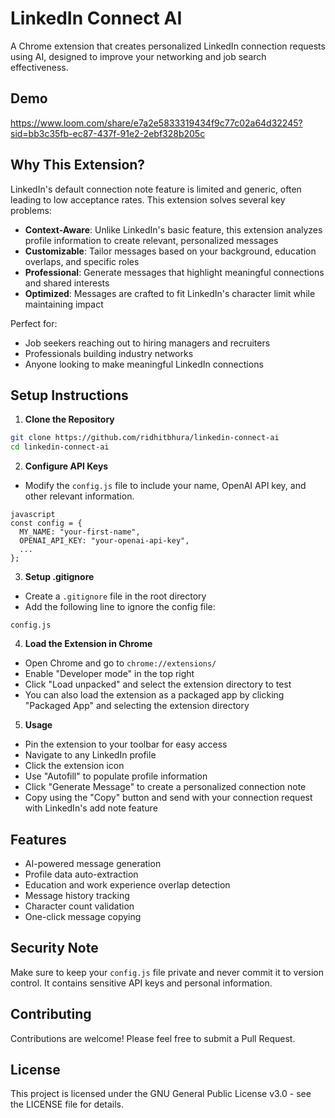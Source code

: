 # LinkedIn Connect AI

A Chrome extension that creates personalized LinkedIn connection requests using AI, designed to improve your networking and job search effectiveness.

## Demo
https://www.loom.com/share/e7a2e5833319434f9c77c02a64d32245?sid=bb3c35fb-ec87-437f-91e2-2ebf328b205c

## Why This Extension?

LinkedIn's default connection note feature is limited and generic, often leading to low acceptance rates. This extension solves several key problems:

- **Context-Aware**: Unlike LinkedIn's basic feature, this extension analyzes profile information to create relevant, personalized messages
- **Customizable**: Tailor messages based on your background, education overlaps, and specific roles
- **Professional**: Generate messages that highlight meaningful connections and shared interests
- **Optimized**: Messages are crafted to fit LinkedIn's character limit while maintaining impact

Perfect for:

- Job seekers reaching out to hiring managers and recruiters
- Professionals building industry networks
- Anyone looking to make meaningful LinkedIn connections

## Setup Instructions

1. **Clone the Repository**

```bash
git clone https://github.com/ridhitbhura/linkedin-connect-ai
cd linkedin-connect-ai
```

2. **Configure API Keys**

- Modify the `config.js` file to include your name, OpenAI API key, and other relevant information.

```
javascript
const config = {
  MY_NAME: "your-first-name",
  OPENAI_API_KEY: "your-openai-api-key",
  ...
};
```

3. **Setup .gitignore**

- Create a `.gitignore` file in the root directory
- Add the following line to ignore the config file:

```
config.js
```

4. **Load the Extension in Chrome**

- Open Chrome and go to `chrome://extensions/`
- Enable "Developer mode" in the top right
- Click "Load unpacked" and select the extension directory to test
- You can also load the extension as a packaged app by clicking "Packaged App" and selecting the extension directory

5. **Usage**

- Pin the extension to your toolbar for easy access
- Navigate to any LinkedIn profile
- Click the extension icon
- Use "Autofill" to populate profile information
- Click "Generate Message" to create a personalized connection note
- Copy using the "Copy" button and send with your connection request with LinkedIn's add note feature

## Features

- AI-powered message generation
- Profile data auto-extraction
- Education and work experience overlap detection
- Message history tracking
- Character count validation
- One-click message copying

## Security Note

Make sure to keep your `config.js` file private and never commit it to version control. It contains sensitive API keys and personal information.

## Contributing

Contributions are welcome! Please feel free to submit a Pull Request.

## License

This project is licensed under the GNU General Public License v3.0 - see the LICENSE file for details.
